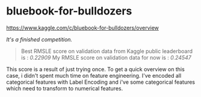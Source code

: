 # bluebook-for-bulldozers

https://www.kaggle.com/c/bluebook-for-bulldozers/overview

*It's a finished competition.*

> Best RMSLE score on validation data from Kaggle public leaderboard is :
*0.22909*
> My RMSLE score on validation data for now is :
*0.24547*

This score is a result of just trying once. To get a quick overview on this case, i didn't spent much time on feature engineering. I've encoded all categorical features with Label Encoding and i've some categorical features which need to transform to numerical features.
